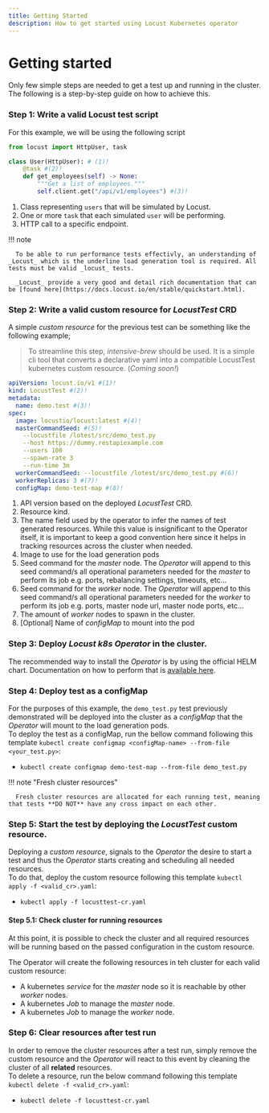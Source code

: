 ```yaml
---
title: Getting Started
description: How to get started using Locust Kubernetes operator
---
```


# Getting started

Only few simple steps are needed to get a test up and running in the cluster. The following is a step-by-step guide on how to achieve this.

### Step 1: Write a valid Locust test script

For this example, we will be using the following script

```python title="demo_test.py"
from locust import HttpUser, task

class User(HttpUser): # (1)!
    @task #(2)!
    def get_employees(self) -> None:
        """Get a list of employees."""
        self.client.get("/api/v1/employees") #(3)!
```

1. Class representing `users` that will be simulated by Locust.
2. One or more `task` that each simulated `user` will be performing.
3. HTTP call to a specific endpoint.

!!! note

      To be able to run performance tests effectivly, an understanding of _Locust_ which is the underline load generation tool is required. All tests must be valid _locust_ tests.

      _Locust_ provide a very good and detail rich documentation that can be [found here](https://docs.locust.io/en/stable/quickstart.html).

### Step 2: Write a valid  custom resource for _LocustTest_ CRD

A simple _custom resource_ for the previous test can be something like the following example;

> To streamline this step, _intensive-brew_ should be used. It is a simple cli tool that converts a declarative yaml into a compatible
> LocustTest kubernetes custom resource. (_Coming soon!_)

```yaml title="locusttest-cr.yaml"
apiVersion: locust.io/v1 #(1)!
kind: LocustTest #(2)!
metadata:
  name: demo.test #(3)!
spec:
  image: locustio/locust:latest #(4)!
  masterCommandSeed: #(5)!
    --locustfile /lotest/src/demo_test.py
    --host https://dummy.restapiexample.com
    --users 100
    --spawn-rate 3
    --run-time 3m
  workerCommandSeed: --locustfile /lotest/src/demo_test.py #(6)!
  workerReplicas: 3 #(7)!
  configMap: demo-test-map #(8)!
```

1. API version based on the deployed _LocustTest_ CRD.
2. Resource kind.
3. The name field used by the operator to infer the names of test generated resources. While this value is insignificant to the Operator
   itself, it is important to keep a good convention here since it helps in tracking resources across the cluster when needed.
4. Image to use for the load generation pods
5. Seed command for the _master_ node. The _Operator_ will append to this seed command/s all operational parameters needed for the _master_
   to perform its job e.g. ports, rebalancing settings, timeouts, etc...
6. Seed command for the _worker_ node. The _Operator_ will append to this seed command/s all operational parameters needed for the _worker_
   to perform its job e.g. ports, master node url, master node ports, etc...
7. The amount of _worker_ nodes to spawn in the cluster.
8. [Optional] Name of _configMap_ to mount into the pod

### Step 3: Deploy _Locust k8s Operator_ in the cluster.

The recommended way to install the _Operator_ is by using the official HELM chart. Documentation on how to perform that
is [available here](helm_deploy.md).

### Step 4: Deploy test as a configMap

For the purposes of this example, the `demo_test.py` test previously demonstrated will be deployed into the cluster as a _configMap_ that
the _Operator_ will mount to the load generation pods.  
To deploy the test as a configMap, run the bellow command following this
template `kubectl create configmap <configMap-name> --from-file <your_test.py>`:

- `kubectl create configmap demo-test-map --from-file demo_test.py`

!!! note "Fresh cluster resources"

      Fresh cluster resources are allocated for each running test, meaning that tests **DO NOT** have any cross impact on each other.

### Step 5: Start the test by deploying the _LocustTest_ custom resource.

Deploying a _custom resource_, signals to the _Operator_ the desire to start a test and thus the _Operator_ starts creating and scheduling
all needed resources.  
To do that, deploy the custom resource following this template `kubectl apply -f <valid_cr>.yaml`:

- `kubectl apply -f locusttest-cr.yaml`

#### Step 5.1: Check cluster for running resources

At this point, it is possible to check the cluster and all required resources will be running based on the passed configuration in the
custom resource.

The Operator will create the following resources in teh cluster for each valid custom resource:

- A kubernetes _service_ for the _master_ node so it is reachable by other _worker_ nodes.
- A kubernetes _Job_ to manage the _master_ node.
- A kubernetes _Job_ to manage the _worker_ node.

### Step 6: Clear resources after test run

In order to remove the cluster resources after a test run, simply remove the custom resource and the _Operator_ will react to this event by
cleaning the cluster of all **related** resources.  
To delete a resource, run the below command following this template `kubectl delete -f <valid_cr>.yaml`:

- `kubectl delete -f locusttest-cr.yaml`

